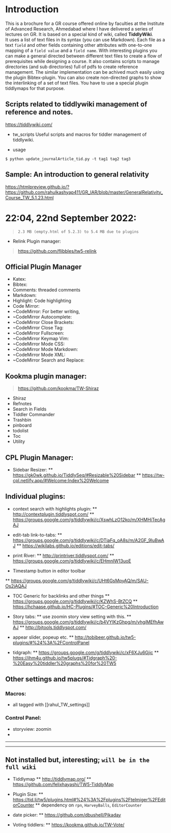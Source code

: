 # Introduction

This is a brochure for a GR course offered online by faculties at the Institute of Advanced Research, Ahmedabad where I have delivered a series of lectures on GR.
It is based on a special kind of wiki, called **TiddlyWiki**.  
It uses a list of text files in its syntax (you can use Markdown). Each file as a text `field` and other fields containing other attributes with one-to-one mapping of a `field value` and a `field name`. With interesting plugins you can make a general directed between different text files to create a flow of prerequisites while designing a course. 
It also contains scripts to manage directories (and sub directories) full of pdfs to create reference management. The similar implementation can be achived much easily using the plugin Bibtex-plugin. 
You can also create non-directed graphs to show the interlinking of a set of text files. You have to use a special plugin tiddlymaps for that purpose. 

## Scripts related to tiddlywiki management of reference and notes. 

https://tiddlywiki.com/
 
* tw_scripts
Useful scripts and macros for tiddler management of tiddlywiki. 

* usage
~~~
$ python update_journalArticle_tid.py -t tag1 tag2 tag3
~~~

## Sample: An introduction to general relativity 

https://htmlpreview.github.io/?https://github.com/rahulkashyap411/GR_IAR/blob/master/GeneralRelativity_Course_TW_5.1.23.html


# 22:04, 22nd September 2022: 

>`2.3 MB (empty.html of 5.2.3) to 5.4 MB due to plugins`

* Relink Plugin manager: 
> https://github.com/flibbles/tw5-relink 

## Official Plugin Manager
* Katex: 
* Bibtex: 
* Comments: threaded comments
* Markdown: 
* Highlight: Code highlighting
* Code Mirror: 
* ~CodeMirror: For better writing, 
* ~CodeMirror Autocomplete: 
* ~CodeMirror Close Brackets: 
* ~CodeMirror Close Tag: 
* ~CodeMirror Fullscreen: 
* ~CodeMirror Keymap Vim: 
* ~CodeMirror Mode CSS: 
* ~CodeMirror Mode Markdown: 
* ~CodeMirror Mode XML: 
* ~CodeMirror Search and Replace: 

## Kookma plugin manager:
> https://github.com/kookma/TW-Shiraz

* Shiraz
* Refnotes
* Search in Fields
* Tiddler Commander
* Trashbin
* pinboard
* todolist
* Toc
* Utility

## CPL Plugin Manager:

* Sidebar Resizer:
 ** https://gk0wk.github.io/TiddlySeq/#Resizable%20Sidebar
 ** https://tw-cpl.netlify.app/#Welcome:Index%20Welcome

## Individual plugins:

* context search with highlights plugin:
 ** http://contextplugin.tiddlyspot.com/
 ** https://groups.google.com/g/tiddlywiki/c/XswhLzO12ko/m/XHMHiTecAgAJ

* edit-tab link-to-tabs:
 ** https://groups.google.com/g/tiddlywiki/c/DTiaFq_oA8s/m/A2GF_9luBwAJ
 ** https://wikilabs.github.io/editions/edit-tabs/ 
 
* print River:
 ** http://printriver.tiddlyspot.com/
 ** https://groups.google.com/g/tiddlywiki/c/EHmnIW13uoE

* Timestamp button in editor toolbar

 ** https://groups.google.com/g/tiddlywiki/c/UHt6GsMpyAQ/m/SAU-Os2jAQAJ 

* TOC Generic for backlinks and other things
 ** https://groups.google.com/g/tiddlywiki/c/KZWhS-BtZCQ
 ** https://hchaase.github.io/HC-Plugins/#TOC-Generic%20Introduction
 
* Story tabs:
 ** use zoomin story view setting with this.
 ** https://groups.google.com/g/tiddlywiki/c/b4VYIKzGhpg/m/vhgiMEfhAwAJ
 ** http://bjtools.tiddlyspot.com/
 
* appear slider, popeup etc.
 ** http://tobibeer.github.io/tw5-plugins/#%24%3A%2FControlPanel
 
* tidgraph: 
 ** https://groups.google.com/g/tiddlywiki/c/xF6XJu6Gjic
 ** https://ihm4u.github.io/tw5plugs/#Tidgraph%20-%20Easy%20tiddler%20graphs%20for%20TW5
 

## Other settings and macros: 

### Macros:

* all tagged with [[rahul_TW_settings]]

### Control Panel:
* storyview: zoomin
* 

------
------

## Not installed but, interesting; `will be in the full wiki`
* Tiddlymap
 ** http://tiddlymap.org/
 ** https://github.com/felixhayashi/TW5-TiddlyMap
 
* Plugin Size:
 ** https://tid.li/tw5/plugins.html#%24%3A%2Fplugins%2Ftelmiger%2FEditorCounter 
 ** dependency on `rpn`, `HarveyBalls`, `EditorCounter` 

* date picker: 
 ** https://github.com/dbushell/Pikaday
 
* Voting tiddlers:
 ** https://kookma.github.io/TW-Vote/
 





